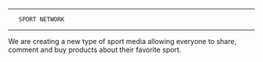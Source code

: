 ----------------------------
       SPORT NETWORK
----------------------------

We are creating a new type of sport media allowing everyone to share, comment and buy products about their favorite sport.